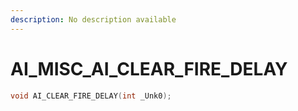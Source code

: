 ```yaml
---
description: No description available 
---
```


# AI_MISC\_AI_CLEAR_FIRE_DELAY

```cpp
void AI_CLEAR_FIRE_DELAY(int _Unk0);
```